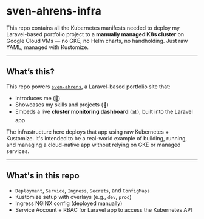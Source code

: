 # sven-ahrens-infra

This repo contains all the Kubernetes manifests needed to deploy my Laravel-based portfolio project to a **manually managed K8s cluster** on Google Cloud VMs — no GKE, no Helm charts, no handholding. Just raw YAML, managed with Kustomize.

---

## What’s this?

This repo powers [`sven-ahrens`](https://github.com/sven-ahrens), a Laravel-based portfolio site that:
- Introduces me (👋)
- Showcases my skills and projects (💼)
- Embeds a live **cluster monitoring dashboard** (📊), built into the Laravel app

The infrastructure here deploys that app using raw Kubernetes + Kustomize. It's intended to be a real-world example of building, running, and managing a cloud-native app without relying on GKE or managed services.

---

## What's in this repo

- `Deployment`, `Service`, `Ingress`, `Secrets`, and `ConfigMaps`
- Kustomize setup with overlays (e.g., `dev`, `prod`)
- Ingress NGINX config (deployed manually)
- Service Account + RBAC for Laravel app to access the Kubernetes API
